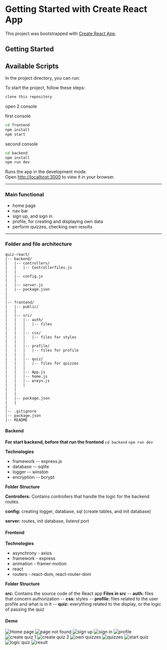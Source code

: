 # Getting Started with Create React App

This project was bootstrapped with [Create React App](https://github.com/facebook/create-react-app).

## Getting Started

## Available Scripts

In the project directory, you can run:

To start the project, follow these steps:
```bash
clone this repository
```
open 2 console

first console
```bash
cd frontend
npm install
npm start
```

second console
```bash
cd backend
npm install
npm run dev
```

Runs the app in the development mode.\
Open [http://localhost:3000](http://localhost:3000) to view it in your browser.

---
### Main functional
* home page
* nav bar
* sign up, and sign in
* profile, for creating and displaying own data
* perform quizzes, checking own results

---
### Folder and file architecture
    quiz-react/
    |-- backend/
    |   |-- controllers/
    |   |   |-- Controllerfiles.js
    |   |
    |   |-- config.js 
    |   |
    |   |-- server.js
    |   |-- package.json
    |
    |
    |-- frontend/
    |   |-- public/
    |   |
    |   |-- src/
    |   |   |-- auth/
    |   |   |   |-- files
    |   |   |   
    |   |   |-- css/
    |   |   |   |-- files for styles
    |   |   |
    |   |   |-- profile/
    |   |   |   |-- files for profile
    |   |   |   
    |   |   |-- quiz/
    |   |   |   |-- files for quizzes 
    |   |   |
    |   |   |-- App.js
    |   |   |-- home.js
    |   |   |-- штвуч.js
    |   |   |
    |   | 
    |   |
    |   |-- package.json
    |   |
    |
    |-- .gitignore
    |-- package.json
    |-- README


#### Backend 
**For start backend, before that run the frontend**
```cd backend```
```npm run dev```

**Technologies** 
- framework -- express.js
- database -- sqlite
- logger -- winston
- encryption -- bcrypt

**Folder Structure**

**Controllers:** Contains controllers that handle the logic for the backend routes. 

**config:** creating logger, database, sql (create tables, and init database) 

**server:** routes, init database, listend port

#### Frontend
**Technologies**
- asynchrony - axios
- framework - express
- animation - framer-motion
- react
- routers - react-dom, react-router-dom

**Folder Structure**

**src:** Contains the source code of the React app
**Files in src**
-- **auth:** files that concern authorization
-- **css:** styles
-- **profile:** files related to the user profile and what is in it
-- **quiz:** everything related to the display, or the logic of passing the quiz


#### Demo

![Home page](demo/home_page.png)
![page not found](demo/page_not_found.png)
![sign up](demo/sign_up.png)
![sign in](demo/sign_in.png)
![profile](demo/profile.png)
![create quiz 1](demo/create_quiz_1.png)
![create quiz 2](demo/create_quiz_2.png)
![own quizzes](demo/own_quizzes.png)
![quizzes](demo/quizzes.png)
![start quiz](demo/start_quiz.png)
![logic quiz](demo/logic_quiz.png)
![result](demo/results_quiz.png)